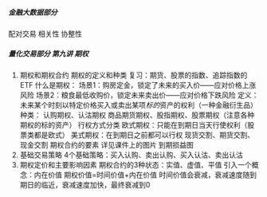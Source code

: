 #####  金融大数据部分
配对交易
  相关性
  协整性
#####  量化交易部分 第九讲 期权
1. 期权和期权合约
    期权的定义和种类
      复习：期货、股票的指数、追踪指数的ETF
      什么是期权：
        场景1：购房定金，锁定了未来的买入价——应对价格上涨风险
        场景2：粮食最低收购价，锁定未来卖出价——应对价格下跌风险
        定义：未来某个时刻以特定价格买入或卖出某项*标的*资产的权利（一种金融衍生品）
      种类：
        认购期权、认沽期权
        商品期货期权、股指期权、股票期权（注意各种期权的标的资产）
    行权方式分类
      欧式期权：只能在到期日当天行使权利（股票类都是欧式）
      美式期权：在到期日之前都可以行权
      现货交割、期货交割、现金交割
    期权合约的要素
      详见课件上的图片
    到期损益图
2. 基础交易策略
  4个基础策略：买入认购、卖出认购、买入认沽、卖出认沽
3. 期权定价和主要影响因素
  期权合约的3种状态：实值、虚值、平值    引入一个概念：内在价值
  期权价值=时间价值+内在价值   时间价值会衰减，衰减速度随到期日的临近，衰减速度加快，最终衰减到0